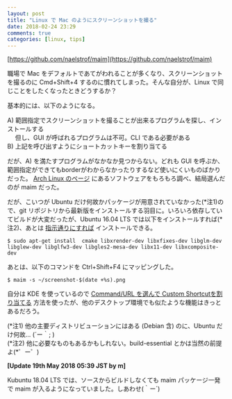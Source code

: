 ```yaml
---
layout: post
title: "Linux で Mac のようにスクリーンショットを撮る"
date: 2018-02-24 23:29
comments: true
categories: [linux, tips]
---
```


[https://github.com/naelstrof/maim](https://github.com/naelstrof/maim)

職場で Mac をデフォルトであてがわれることが多くなり、スクリーンショットを撮るのに Cmd+Shift+4 するのに慣れてしまった。そんな自分が、Linux で同じことをしたくなったときどうするか？

基本的には、以下のようになる。

A) 範囲指定でスクリーンショットを撮ることが出来るプログラムを探し、インストールする  
　 但し、GUI が呼ばれるプログラムは不可。CLI である必要がある  
B) 上記を呼び出すようにショートカットキーを割り当てる

だが、A) を満たすプログラムがなかなか見つからない。どれも GUI を呼ぶか、範囲指定ができてもborderがわからなかったりするなど使いにくいものばかりだった。 [Arch Linux のページ](https://wiki.archlinux.org/index.php/taking_a_screenshot) にあるソフトウェアをもろもろ調べ、結局選んだのが maim だった。

だが、こいつが Ubuntu だけ何故かパッケージが用意されていなかった(\*注1)ので、git リポジトリから最新版をインストールする羽目に。いろいろ依存していてビルドが大変だったが、Ubuntu 16.04 LTS では以下をインストールすれば(\*注2)、あとは [指示通りにすれば](https://github.com/naelstrof/maim#install-using-cmake-requires-cmake-git-libxrander-libxfixes-libglm) インストールできる。

```
$ sudo apt-get install  cmake libxrender-dev libxfixes-dev libglm-dev libglew-dev libglfw3-dev libgles2-mesa-dev libx11-dev libxcomposite-dev
```

あとは、以下のコマンドを Ctrl+Shift+F4 にマッピングした。  

```
$ maim -s ~/screenshot-$(date +%s).png
```

自分は KDE を使っているので [Command/URL を選んで Custom Shortcutを割り当てる](https://docs.kde.org/trunk5/en/kde-workspace/kcontrol/khotkeys/manage.html#manage-add-shortcut) 方法を使ったが、他のデスクトップ環境でも似たような機能はきっとあるだろう。

(\*注1) 他の主要ディストリビューションにはある (Debian 含) のに、Ubuntu だけ何故... (´ー｀; )  
(\*注2) 他に必要なものもあるかもしれない。build-essential とかは当然の前提よ(*゜ー゜)

**[Update 19th May 2018 05:39 JST by m]**  

Kubuntu 18.04 LTS では、ソースからビルドしなくても maim パッケージ一発で maim が入るようになっていました。しあわせ(｀ー´)
